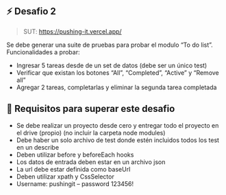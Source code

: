 ## ⚡ Desafio 2
> SUT: https://pushing-it.vercel.app/

Se debe generar una suite de pruebas para probar el modulo “To do list”. 
Funcionalidades a probar:
- Ingresar 5 tareas desde de un set de datos (debe ser un único test)
- Verificar que existan los botones “All”, “Completed”, “Active” y “Remove all”
- Agregar 2 tareas, completarlas y eliminar la segunda tarea completada




## 🔎 Requisitos para superar este desafio
- Se debe realizar un proyecto desde cero y entregar todo el proyecto en el drive (propio)  (no incluir la carpeta node modules)
- Debe haber un solo archivo de test donde estén incluidos todos los test en un describe
- Deben utilizar before y beforeEach hooks
- Los datos de entrada deben estar en un archivo json
- La url debe estar definida como baseUrl
- Deben utilizar xpath y CssSelector
- Username: pushingit – password 123456!

